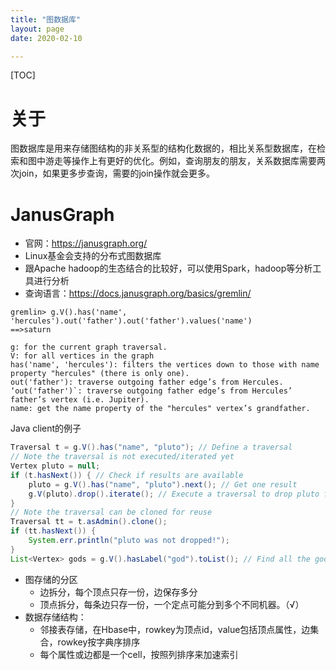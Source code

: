 ```yaml
---
title: "图数据库"
layout: page
date: 2020-02-10

---
```


[TOC]

# 关于
图数据库是用来存储图结构的非关系型的结构化数据的，相比关系型数据库，在检索和图中游走等操作上有更好的优化。例如，查询朋友的朋友，关系数据库需要两次join，如果更多步查询，需要的join操作就会更多。

# JanusGraph
- 官网：<https://janusgraph.org/>
- Linux基金会支持的分布式图数据库
- 跟Apache hadoop的生态结合的比较好，可以使用Spark，hadoop等分析工具进行分析
- 查询语言：<https://docs.janusgraph.org/basics/gremlin/>
```
gremlin> g.V().has('name', 'hercules').out('father').out('father').values('name')
==>saturn
```

```
g: for the current graph traversal.
V: for all vertices in the graph
has('name', 'hercules'): filters the vertices down to those with name property "hercules" (there is only one).
out('father'): traverse outgoing father edge’s from Hercules.
‘out('father')`: traverse outgoing father edge’s from Hercules’ father’s vertex (i.e. Jupiter).
name: get the name property of the "hercules" vertex’s grandfather.
```

Java client的例子
```java
Traversal t = g.V().has("name", "pluto"); // Define a traversal
// Note the traversal is not executed/iterated yet
Vertex pluto = null;
if (t.hasNext()) { // Check if results are available
    pluto = g.V().has("name", "pluto").next(); // Get one result
    g.V(pluto).drop().iterate(); // Execute a traversal to drop pluto from graph
}
// Note the traversal can be cloned for reuse
Traversal tt = t.asAdmin().clone();
if (tt.hasNext()) {
    System.err.println("pluto was not dropped!");
}
List<Vertex> gods = g.V().hasLabel("god").toList(); // Find all the gods
```


- 图存储的分区
    - 边拆分，每个顶点只存一份，边保存多分
    - 顶点拆分，每条边只存一份，一个定点可能分到多个不同机器。（√）
- 数据存储结构：
    - 邻接表存储，在Hbase中，rowkey为顶点id，value包括顶点属性，边集合，rowkey按字典序排序
    - 每个属性或边都是一个cell，按照列排序来加速索引
